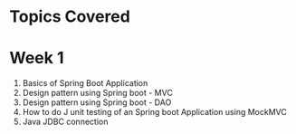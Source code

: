 # Topics Covered 

# Week 1 

1. Basics of Spring Boot Application 
2. Design pattern using Spring boot - MVC
3. Design pattern using Spring boot - DAO
4. How to do J unit testing of an Spring boot Application using MockMVC
5. Java JDBC connection